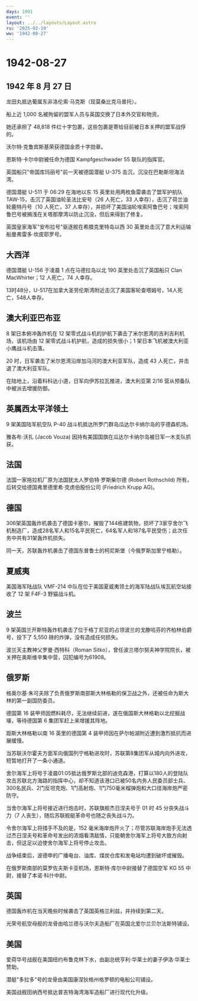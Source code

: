 ```yaml
---
days: 1091
event: ''
layout: ../../layouts/Layout.astro
ru: '2025-02-19'
ww: '1942-08-27'
---
```


# 1942-08-27

## 1942 年 8 月 27 日

龙田丸抵达葡属东非洛伦索·马克斯（现莫桑比克马普托）。

船上近 1,000 名被拘留的盟军人员与英国交换了日本外交官和物资。

她还承担了 48,818
件红十字包裹，这些包裹是寄给目前被日本关押的盟军战俘的。

沃尔特·克鲁宾斯基荣获德国金质十字勋章。

恩斯特·卡尔中尉被任命为德国 Kampfgeschwader 55 联队的指挥官。

英国船只"帝国库玛丽号"前一天被德国潜艇 U-375
击沉，沉没在巴勒斯坦海法湾。

德国潜艇 U-511 于 06:29 在海地以东 15 英里处用两枚鱼雷袭击了盟军护航队
TAW-15，击沉了英国油轮圣法比安号（26 人死亡，33
人幸存），击沉了荷兰油轮鹿特丹号（10 人死亡，37
人幸存），并损坏了美国油轮埃索阿鲁巴号；埃索阿鲁巴号被搁浅在关塔那摩湾以防止沉没，但后来得到了修复。

英国皇家海军"安布拉号"驱逐舰在希腊克里特岛以西 30
英里处击沉了意大利运输船曼弗雷多·坎皮耶罗号。

## 大西洋

德国潜艇 U-156 于凌晨 1 点在马德拉岛以北 190 英里处击沉了英国船只 Clan
MacWhirter；12 人死亡，74 人幸存。

13时48分，U-517在加拿大圣劳伦斯湾附近击沉了美国客轮查塔姆号，14人死亡，548人幸存。

## 澳大利亚巴布亚

8 架日本俯冲轰炸机在 12
架零式战斗机的护航下袭击了米尔恩湾的吉利吉利机场，该机场由 12
架零式战斗机护航，造成的损失很小；1 架日本飞机被澳大利亚小鹰战斗机击落。

20 时，日军袭击了米尔恩湾沿岸加马河的澳大利亚军队，造成 43
人死亡，并击退了澳大利亚军队。

在陆地上，沿着科科达小道，日军向伊苏拉瓦推进，澳大利亚第 2/16
营从预备队中被派去增援防御。

## 英属西太平洋领土

9 架美国陆军航空队 P-40 战斗机抵达所罗门群岛瓜达尔卡纳尔岛的亨德森机场。

雅各布·沃扎 (Jacob Vouza)
因持有美国国旗在瓜达尔卡纳尔岛被日军一木支队抓获。

## 法国

法国一家拖拉机厂原为法国犹太人罗伯特·罗斯柴尔德 (Robert Rothschild)
所有，后转交给德国弗里德里希·克虏伯股份公司 (Friedrich Krupp AG)。

## 德国

306架英国轰炸机袭击了德国卡塞尔，摧毁了144栋建筑物，损坏了3家亨舍尔飞机制造厂，造成28名军人和15名平民死亡，64名军人和187名平民受伤；此次任务中共有31架轰炸机损失。

同一天，苏联轰炸机袭击了德国东普鲁士的柯尼斯堡（今俄罗斯加里宁格勒）。

## 夏威夷

美国海军陆战队 VMF-214
中队在位于美国夏威夷领土的海军陆战队埃瓦航空站接收了 12 架 F4F-3
野猫战斗机。

## 波兰

9
架英国兰开斯特轰炸机袭击了位于格丁尼亚的占领波兰的戈滕哈芬的齐柏林伯爵号，投下了
5,550 磅的炸弹，没有造成任何损失。

波兰天主教神父罗曼·西特科（Roman
Sitko），曾任波兰塔尔努夫神学院院长，被关押在奥斯维辛集中营，囚犯编号为61908。

## 俄罗斯

格奥尔基·朱可夫除了负责俄罗斯南部斯大林格勒的保卫战之外，还被任命为斯大林的第一副国防委员。

德国第 16
装甲师因燃料耗尽，无法继续前进，遂在俄国斯大林格勒以北挖掘战壕，等待德国第
6 集团军赶上来增援其阵地。

距斯大林格勒以南 16 英里的德国第 4
装甲师因在萨尔帕湖附近遭到激烈抵抗而进展缓慢。

当苏联沃尔霍夫方面军向俄国列宁格勒进攻时，苏联第8集团军从城内向外进攻，短暂地打开了一条小通道。

舍尔海军上将号于凌晨01:05抵达俄罗斯北部的迪克森港，打算以180人的登陆队攻击苏联北方海路的指挥中心，却不知道该港口已被50名内务人民委员部士兵、300名民兵、2门反坦克炮、1门高射炮、1门750毫米榴弹炮和大口径海岸炮严密防守。

当舍尔海军上将号接近进行炮击时，苏联旗舰杰日涅夫号于 01 时 45
分丧失战斗力（7 人丧生），随后苏联舰艇革命号也随之丧失战斗力。

令舍尔海军上将措手不及的是，152
毫米海岸炮开火了；尽管苏联海岸炮手无法透过杰日涅夫号和革命号发出的浓烟看清敌情，只能朝舍尔海军上将号大致方向射击，但这足以迫使舍尔海军上将号停止攻击。

战争结束后，波德申的广播电台、油库、煤炭仓库和发电站均遭到破坏或摧毁。

在俄罗斯南部的莫罗佐夫斯卡亚机场，恩斯特·库尔中尉接替了德国空军 KG 55
中尉，接替了本诺·科什中尉。

## 英国

德国轰炸机在当天晚些时候袭击了英国英格兰利兹，并持续到第二天。

光荣号航空母舰的龙骨由哈兰德与沃尔夫造船厂在英国北爱尔兰贝尔法斯特铺设。

## 美国

爱荷华号战舰在美国纽约布鲁克林下水，由副总统亨利·华莱士的妻子伊洛·华莱士赞助。

潜艇"多拉多"号的龙骨由美国康涅狄格州格罗顿的电船公司铺设。

美国战舰田纳西号抵达普吉特海湾海军造船厂进行现代化升级。